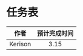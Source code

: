 # 任务表
| 作者          |      预计完成时间    	|
| ------------- |:-------------:	| 
|  Kerison 	|   3.15		|









